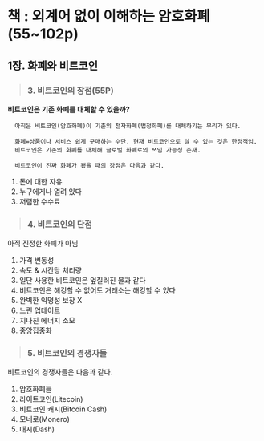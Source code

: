 # 책 : 외계어 없이 이해하는 암호화폐(55~102p)
## 1장. 화폐와 비트코인
> ### 3. 비트코인의 장점(55P)


 **비트코인은 기존 화폐를 대체할 수 있을까?**
     
      아직은 비트코인(암호화폐)이 기존의 전자화폐(법정화폐)를 대체하기는 무리가 있다.
      
      화폐=상품이나 서비스 쉽게 구매하는 수단. 현재 비트코인으로 살 수 있는 것은 한정적임.
      비트코인은 기존의 화폐를 대체해 글로벌 화폐로의 쓰임 가능성 존재.

      비트코인이 진짜 화폐가 됐을 때의 장점은 다음과 같다.

1. 돈에 대한 자유
2. 누구에게나 열려 있다
3. 저렴한 수수료

> ### 4. 비트코인의 단점
아직 진정한 화폐가 아님
1. 가격 변동성
2. 속도 & 시간당 처리량
3. 일단 사용한 비트코인은 엎질러진 물과 같다
4. 비트코인은 해킹할 수 없어도 거래소는 해킹할 수 있다
5. 완벽한 익명성 보장 X
6. 느린 업데이트
7. 지나친 에너지 소모
8. 중앙집중화

> ### 5. 비트코인의 경쟁자들
비트코인의 경쟁자들은 다음과 같다.
1. 암호화폐들
2. 라이트코인(Litecoin)
3. 비트코인 캐시(Bitcoin Cash)
4. 모네로(Monero)
5. 대시(Dash)
